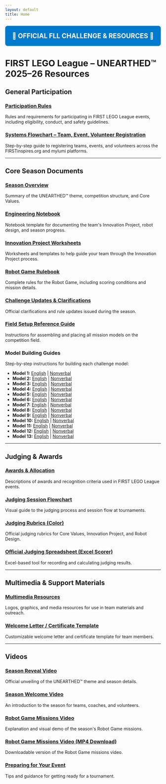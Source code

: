 ```yaml
---
layout: default
title: Home
---
```


<div style="background-color: #007acc; color: white; padding: 20px; margin-bottom: 30px; text-align: center; border-radius: 8px;">
  <h2 style="margin: 0; font-size: 1.5em;">
    🔗 <a href="https://www.firstinspires.org/resource-library/fll/challenge/challenge-and-resources" style="color: white; text-decoration: none; font-weight: bold;">OFFICIAL FLL CHALLENGE & RESOURCES</a> 🔗
  </h2>
</div>

# FIRST LEGO League – UNEARTHED™ 2025–26 Resources

## General Participation

### [Participation Rules](https://firstinspires.blob.core.windows.net/fll/challenge/2024-25/fll-challenge-submerged-participation-rules.pdf)
Rules and requirements for participating in FIRST LEGO League events, including eligibility, conduct, and safety guidelines.

### [Systems Flowchart – Team, Event, Volunteer Registration](https://drive.google.com/file/d/1fOU9S4MvaMfxEhEQgodrbr0RNduwFCIb/view)
Step-by-step guide to registering teams, events, and volunteers across the FIRSTinspires.org and mylumi platforms.

---

## Core Season Documents

### [Season Overview](https://firstinspires.blob.core.windows.net/fll/challenge/2025-26/fll-challenge-unearthed-season-overview.pdf)
Summary of the UNEARTHED™ theme, competition structure, and Core Values.

### [Engineering Notebook](https://firstinspires.blob.core.windows.net/fll/challenge/2025-26/fll-challenge-unearthed-en.pdf)
Notebook template for documenting the team's Innovation Project, robot design, and season progress.

### [Innovation Project Worksheets](https://docs.google.com/presentation/d/1FzwarsVui1aHNld41dREQT0h-MdO2Zq48Fb6U-nSf3A/edit?slide=id.g867d32a2c2_1_168#slide=id.g867d32a2c2_1_168)
Worksheets and templates to help guide your team through the Innovation Project process.

### [Robot Game Rulebook](https://firstinspires.blob.core.windows.net/fll/challenge/2025-26/fll-challenge-unearthed-rgr.pdf)
Complete rules for the Robot Game, including scoring conditions and mission details.

### [Challenge Updates & Clarifications](https://firstinspires.blob.core.windows.net/fll/challenge/2025-26/fll-challenge-unearthed-challenge-updates.pdf)
Official clarifications and rule updates issued during the season.

### [Field Setup Reference Guide](https://firstinspires.blob.core.windows.net/fll/challenge/2025-26/fll-challenge-unearthed-field-setup-reference-guide.pdf)
Instructions for assembling and placing all mission models on the competition field.

### Model Building Guides
Step-by-step instructions for building each challenge model:
- **Model 1:** [English](https://firstinspires.blob.core.windows.net/fll/challenge/2025-26/fll-challenge-unearthed-bi-book-1-enus.pdf) | [Nonverbal](https://firstinspires.blob.core.windows.net/fll/challenge/2025-26/fll-challenge-unearthed-bi-book-1-nonverbal.pdf)
- **Model 2:** [English](https://firstinspires.blob.core.windows.net/fll/challenge/2025-26/fll-challenge-unearthed-bi-book-2-enus.pdf) | [Nonverbal](https://firstinspires.blob.core.windows.net/fll/challenge/2025-26/fll-challenge-unearthed-bi-book-2-nonverbal.pdf)
- **Model 3:** [English](https://firstinspires.blob.core.windows.net/fll/challenge/2025-26/fll-challenge-unearthed-bi-book-3-enus.pdf) | [Nonverbal](https://firstinspires.blob.core.windows.net/fll/challenge/2025-26/fll-challenge-unearthed-bi-book-3-nonverbal.pdf)
- **Model 4:** [English](https://firstinspires.blob.core.windows.net/fll/challenge/2025-26/fll-challenge-unearthed-bi-book-4-enus.pdf) | [Nonverbal](https://firstinspires.blob.core.windows.net/fll/challenge/2025-26/fll-challenge-unearthed-bi-book-4-nonverbal.pdf)
- **Model 5:** [English](https://firstinspires.blob.core.windows.net/fll/challenge/2025-26/fll-challenge-unearthed-bi-book-5-enus.pdf) | [Nonverbal](https://firstinspires.blob.core.windows.net/fll/challenge/2025-26/fll-challenge-unearthed-bi-book-5-nonverbal.pdf)
- **Model 6:** [English](https://firstinspires.blob.core.windows.net/fll/challenge/2025-26/fll-challenge-unearthed-bi-book-6-enus.pdf) | [Nonverbal](https://firstinspires.blob.core.windows.net/fll/challenge/2025-26/fll-challenge-unearthed-bi-book-6-nonverbal.pdf)
- **Model 7:** [English](https://firstinspires.blob.core.windows.net/fll/challenge/2025-26/fll-challenge-unearthed-bi-book-7-enus.pdf) | [Nonverbal](https://firstinspires.blob.core.windows.net/fll/challenge/2025-26/fll-challenge-unearthed-bi-book-7-nonverbal.pdf)
- **Model 8:** [English](https://firstinspires.blob.core.windows.net/fll/challenge/2025-26/fll-challenge-unearthed-bi-book-8-enus.pdf) | [Nonverbal](https://firstinspires.blob.core.windows.net/fll/challenge/2025-26/fll-challenge-unearthed-bi-book-8-nonverbal.pdf)
- **Model 9:** [English](https://firstinspires.blob.core.windows.net/fll/challenge/2025-26/fll-challenge-unearthed-bi-book-9-enus.pdf) | [Nonverbal](https://firstinspires.blob.core.windows.net/fll/challenge/2025-26/fll-challenge-unearthed-bi-book-9-nonverbal.pdf)
- **Model 10:** [English](https://firstinspires.blob.core.windows.net/fll/challenge/2025-26/fll-challenge-unearthed-bi-book-10-enus.pdf) | [Nonverbal](https://firstinspires.blob.core.windows.net/fll/challenge/2025-26/fll-challenge-unearthed-bi-book-10-nonverbal.pdf)
- **Model 11:** [English](https://firstinspires.blob.core.windows.net/fll/challenge/2025-26/fll-challenge-unearthed-bi-book-11-enus.pdf) | [Nonverbal](https://firstinspires.blob.core.windows.net/fll/challenge/2025-26/fll-challenge-unearthed-bi-book-11-nonverbal.pdf)
- **Model 12:** [English](https://firstinspires.blob.core.windows.net/fll/challenge/2025-26/fll-challenge-unearthed-bi-book-12-enus.pdf) | [Nonverbal](https://firstinspires.blob.core.windows.net/fll/challenge/2025-26/fll-challenge-unearthed-bi-book-12-nonverbal.pdf)
- **Model 13:** [English](https://firstinspires.blob.core.windows.net/fll/challenge/2025-26/fll-challenge-unearthed-bi-book-13-enus.pdf) | [Nonverbal](https://firstinspires.blob.core.windows.net/fll/challenge/2025-26/fll-challenge-unearthed-bi-book-13-nonverbal.pdf)

---

## Judging & Awards

### [Awards & Allocation](https://firstinspires.blob.core.windows.net/fll/challenge/2025-26/fll-challenge-unearthed-awards.pdf)
Descriptions of awards and recognition criteria used in FIRST LEGO League events.

### [Judging Session Flowchart](https://firstinspires.blob.core.windows.net/fll/challenge/2025-26/fll-challenge-unearthed-judging-session-flowchart.pdf)
Visual guide to the judging process and session flow at tournaments.

### [Judging Rubrics (Color)](https://firstinspires.blob.core.windows.net/fll/challenge/2025-26/fll-challenge-unearthed-rubrics-color.pdf)
Official judging rubrics for Core Values, Innovation Project, and Robot Design.

### [Official Judging Spreadsheet (Excel Scorer)](https://firstinspires.blob.core.windows.net/fll/challenge/2025-26/fll-challenge-unearthed-excel-scorer.xlsm)
Excel-based tool for recording and calculating judging results.

---

## Multimedia & Support Materials

### [Multimedia Resources](https://firstinspires.blob.core.windows.net/fll/challenge/2025-26/fll-challenge-unearthed-multimedia-resources.pdf)
Logos, graphics, and media resources for use in team materials and outreach.

### [Welcome Letter / Certificate Template](https://firstinspires.blob.core.windows.net/fll/challenge/2025-26/fll-challenge-unearthed-welcome-certificate-letter.pptx)
Customizable welcome letter and certificate template for team members.

---

## Videos

### [Season Reveal Video](https://youtu.be/exWkcUBS0j8?si=iBuccvzflOIHoSUw)
Official unveiling of the UNEARTHED™ theme and season details.

### [Season Welcome Video](https://youtu.be/PlJ51XUoP-Q)
An introduction to the season for teams, coaches, and volunteers.

### [Robot Game Missions Video](https://youtu.be/ErDj8myI_Tg)
Explanation and visual demo of the season's Robot Game missions.

### [Robot Game Missions Video (MP4 Download)](https://firstinspires.blob.core.windows.net/fll/challenge/2025-26/fll-challenge-unearthed-robot-game-missions-video.mp4)
Downloadable version of the Robot Game missions video.

### [Preparing for Your Event](https://youtu.be/OTmQigVHNMg)
Tips and guidance for getting ready for a tournament.